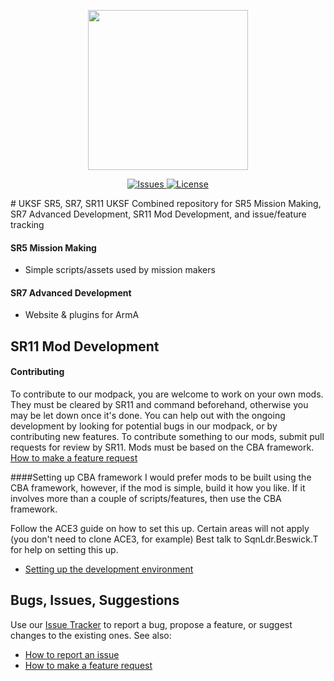 <p align="center">
    <img src="https://github.com/tbeswick96/UKSF-SR5-7-11/blob/master/assets/logos/uksfSource.png" width="256">
</p>
<p align="center">
    <a href="https://github.com/tbeswick96/UKSF-SR5-7-11/issues">
        <img src="https://img.shields.io/github/issues/tbeswick96/UKSF-SR5-7-11.svg?style=flat-square&label=Issues" alt="Issues">
    </a>
    <a href="https://github.com/tbeswick96/UKSF-SR5-7-11/blob/master/LICENSE">
        <img src="https://img.shields.io/badge/license-GPLv3-blue.svg?style=flat-square" alt="License">
    </a>
</p>
# UKSF SR5, SR7, SR11
UKSF Combined repository for SR5 Mission Making, SR7 Advanced Development, SR11 Mod Development, and issue/feature tracking

#### SR5 Mission Making
- Simple scripts/assets used by mission makers

#### SR7 Advanced Development
- Website & plugins for ArmA

## SR11 Mod Development

#### Contributing
To contribute to our modpack, you are welcome to work on your own mods.
They must be cleared by SR11 and command beforehand, otherwise you may be let down once it's done. 
You can help out with the ongoing development by looking for potential bugs in our modpack, or by contributing new features. To contribute something to our mods, submit pull requests for review by SR11. Mods must be based on the CBA framework.
[How to make a feature request](https://github.com/tbeswick96/UKSF-SR5-7-11/wiki/How-to-make-a-feature-request)

####Setting up CBA framework
I would prefer mods to be built using the CBA framework, however, if the mod is simple, build it how you like.
If it involves more than a couple of scripts/features, then use the CBA framework.

Follow the ACE3 guide on how to set this up.
Certain areas will not apply (you don't need to clone ACE3, for example)
Best talk to SqnLdr.Beswick.T for help on setting this up.
- [Setting up the development environment](http://ace3mod.com/wiki/development/setting-up-the-development-environment.html)

## Bugs, Issues, Suggestions
Use our [Issue Tracker](https://github.com/tbeswick96/UKSF-SR5-7-11/issues) to report a bug, propose a feature, or suggest changes to the existing ones. See also:
- [How to report an issue](https://github.com/tbeswick96/UKSF-SR5-7-11/wiki/How-to-report-an-issue)
- [How to make a feature request](https://github.com/tbeswick96/UKSF-SR5-7-11/wiki/How-to-make-a-feature-request)


